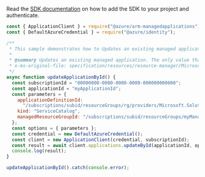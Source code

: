 Read the [SDK documentation](https://github.com/Azure/azure-sdk-for-js/blob/%40azure%2Farm-managedapplications_2.0.1/sdk/managedapplications/arm-managedapplications/README.md) on how to add the SDK to your project and authenticate.

```javascript
const { ApplicationClient } = require("@azure/arm-managedapplications");
const { DefaultAzureCredential } = require("@azure/identity");

/**
 * This sample demonstrates how to Updates an existing managed application. The only value that can be updated via PATCH currently is the tags.
 *
 * @summary Updates an existing managed application. The only value that can be updated via PATCH currently is the tags.
 * x-ms-original-file: specification/resources/resource-manager/Microsoft.Solutions/stable/2018-06-01/examples/updateApplicationById.json
 */
async function updateApplicationById() {
  const subscriptionId = "00000000-0000-0000-0000-000000000000";
  const applicationId = "myApplicationId";
  const parameters = {
    applicationDefinitionId:
      "/subscriptions/subid/resourceGroups/rg/providers/Microsoft.Solutions/applicationDefinitions/myAppDef",
    kind: "ServiceCatalog",
    managedResourceGroupId: "/subscriptions/subid/resourceGroups/myManagedRG",
  };
  const options = { parameters };
  const credential = new DefaultAzureCredential();
  const client = new ApplicationClient(credential, subscriptionId);
  const result = await client.applications.updateById(applicationId, options);
  console.log(result);
}

updateApplicationById().catch(console.error);
```
